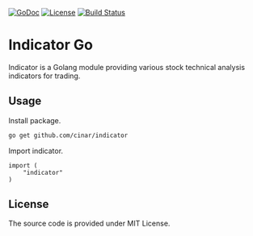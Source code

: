 [![GoDoc](https://godoc.org/github.com/cinar/indicator?status.svg)](https://godoc.org/github.com/cinar/indicator)
[![License](https://img.shields.io/badge/License-MIT-blue.svg)](https://opensource.org/licenses/MIT)
[![Build Status](https://travis-ci.com/cinar/indicator.svg?branch=main)](https://travis-ci.com/cinar/indicator)

# Indicator Go

Indicator is a Golang module providing various stock technical analysis indicators for trading.

## Usage

Install package.

```bash
go get github.com/cinar/indicator
```

Import indicator.

```Golang
import (
    "indicator"
)
```

## License

The source code is provided under MIT License.
